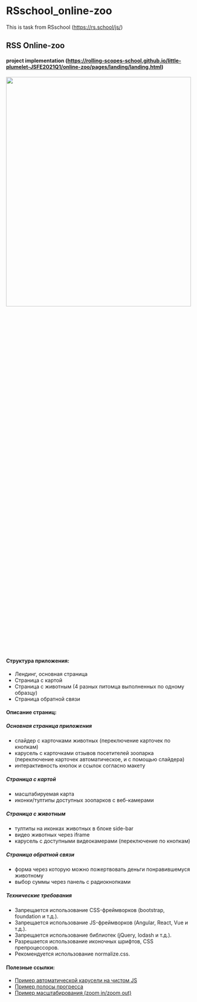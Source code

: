 # RSschool_online-zoo
This is task from RSschool (https://rs.school/js/)
## RSS Online-zoo
#### project implementation (https://rolling-scopes-school.github.io/little-plumelet-JSFE2021Q1/online-zoo/pages/landing/landing.html)
<img src="https://user-images.githubusercontent.com/70891441/113679404-652cea00-96c8-11eb-8634-e4a40cd4a262.png" width=100% height=40%>

#### Структура приложения:
- Лендинг, основная страница
- Страница с картой
- Страница с животным (4 разных питомца выполненных по одному образцу)
- Страница обратной связи

#### Описание страниц:

##### Основная страница приложения
- слайдер с карточками животных (переключение карточек по кнопкам)
- карусель с карточками отзывов посетителей зоопарка (переключение карточек автоматическое, и с помощью слайдера)
- интерактивность кнопок и ссылок согласно макету

##### Cтраница с картой
- масштабируемая карта 
- иконки/тултипы доступных зоопарков с веб-камерами

##### Страница с животным
- тултипы на иконках животных в блоке side-bar
- видео животных через iframe
- карусель с доступными видеокамерами (переключение по кнопкам)

##### Страница обратной связи
- форма через которую можно пожертвовать деньги понравившемуся животному
- выбор суммы через панель с радиокнопками

##### Технические требования
- Запрещается использование CSS-фреймворков (bootstrap, foundation и т.д.).
- Запрещается использование JS-фреймворков (Angular, React, Vue и т.д.).
- Запрещается использование библиотек (jQuery, lodash и т.д.).
- Разрешается использование иконочных шрифтов, CSS препроцессоров.
- Рекомендуется использование normalize.css. 

#### Полезные ссылки:
- [Пример автоматической карусели на чистом JS](https://betterprogramming.pub/make-a-slideshow-with-automatic-and-manual-controls-using-html-css-and-javascript-b7e9305168f9)
- [Пример полосы прогресса](https://codepen.io/juanbrujo/pen/uIqaw)
- [Пример масштабирования (zoom in/zoom out)](https://codepen.io/juanbrujo/pen/uIqaw)
